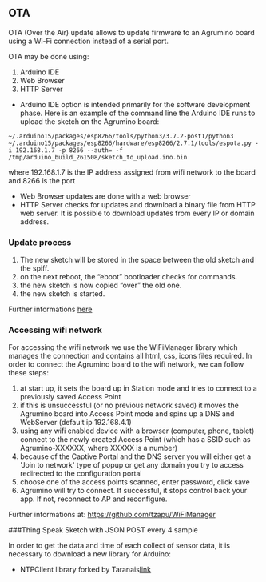 ## OTA

OTA (Over the Air) update allows to update firmware to an Agrumino board using a Wi-Fi connection instead of a serial port.

OTA may be done using:

1. Arduino IDE
2. Web Browser
3. HTTP Server

* Arduino IDE  option is intended primarily for the software development phase.
Here is an example of the command line the Arduino IDE runs to upload the sketch on the Agrumino board:

```
~/.arduino15/packages/esp8266/tools/python3/3.7.2-post1/python3 ~/.arduino15/packages/esp8266/hardware/esp8266/2.7.1/tools/espota.py -i 192.168.1.7 -p 8266 --auth= -f /tmp/arduino_build_261508/sketch_to_upload.ino.bin
```

where 192.168.1.7 is the IP address assigned from wifi network to the board and 8266 is the port
* Web Browser  updates are done with a web browser
* HTTP Server  checks for updates and download a binary file from HTTP web server. It is possible to download updates from every IP or domain address.

### Update process

1. The new sketch will be stored in the space between the old sketch and the spiff.
2. on the next reboot, the “eboot” bootloader checks for commands.
3. the new sketch is now copied “over” the old one.
4. the new sketch is started.

Further informations [here](https://arduino-esp8266.readthedocs.io/en/latest/ota_updates/readme.html)

### Accessing wifi network

For accessing the wifi network we use the WiFiManager library which manages the connection and contains all html, css, icons files required.
In order to connect the Agrumino board to the wifi network, we can follow these steps:
1. at start up, it sets the board up in Station mode and tries to connect to a previously saved Access Point
2. if this is unsuccessful (or no previous network saved) it moves the Agrumino board into Access Point mode and spins up a DNS and WebServer (default ip 192.168.4.1)
3. using any wifi enabled device with a browser (computer, phone, tablet) connect to the newly created Access Point (which has a SSID such as Agrumino-XXXXXX, where XXXXX is a number)
4. because of the Captive Portal and the DNS server you will either get a 'Join to network' type of popup or get any domain you try to access redirected to the configuration portal
5. choose one of the access points scanned, enter password, click save
6. Agrumino will try to connect. If successful, it stops control back your app. If not, reconnect to AP and reconfigure.

Further informations at: https://github.com/tzapu/WiFiManager

###Thing Speak Sketch with JSON POST every 4 sample

In order to get the data and time of each collect of sensor data, it is necessary to download a new library for Arduino: 
- NTPClient library forked by Taranais[link](https://github.com/taranais/NTPClient )


















